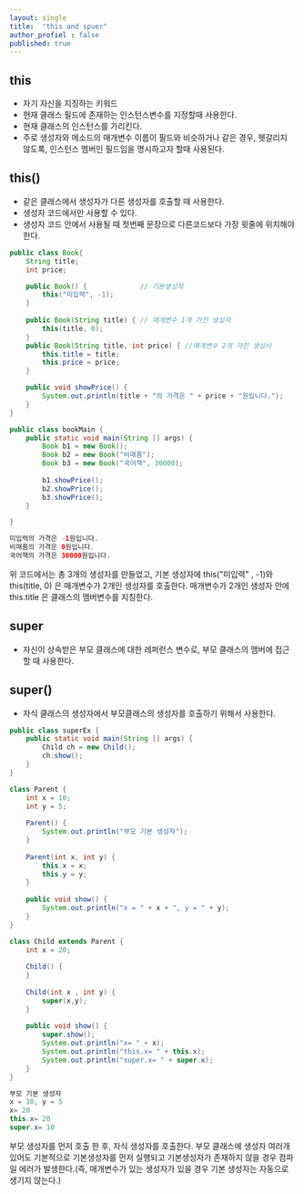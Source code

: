 ```yaml
---
layout: single
title:  "this and spuer"
author_profiel : false
published: true
---
```


## this
- 자기 자신을 지징하는 키워드
- 현재 클래스 필드에 존재하는 인스턴스변수를 지정할때 사용한다.
- 현재 클래스의 인스턴스를 가리킨다.
- 주로 생성자와 메소드의 매개변수 이름이 필드와 비슷하거나 같은 경우, 헷갈리지 않도록, 인스턴스 멤버인 필드임을 명시하고자 할때 사용된다.


## this()
- 같은 클래스에서 생성자가 다른 생성자를 호출할 때 사용한다.
- 생성자 코드에서만 사용할 수 있다.
- 생성자 코드 안에서 사용될 때 첫번째 문장으로 다른코드보다 가장 윗줄에 위치해야 한다.

```java
public class Book{
    String title;
    int price;

    public Book() {             // 기본생성자
        this("미입력", -1);
    }
    
    public Book(String title) { // 매개변수 1개 가진 생성자
        this(title, 0);
    }
    public Book(String title, int price) { //매개변수 2개 가진 생성사
        this.title = title;
        this.price = price;
    }

    public void showPrice() {
        System.out.println(title + "의 가격은 " + price + "원입니다.");
    }
}

public class bookMain {
	public static void main(String [] args) {
		Book b1 = new Book();
		Book b2 = new Book("비매품");
		Book b3 = new Book("국어책", 30000);
		
		b1.showPrice();
		b2.showPrice();
		b3.showPrice();
	}

} 

미입력의 가격은 -1원입니다.
비매품의 가격은 0원입니다.
국어책의 가격은 30000원입니다.
```
위 코드에서는 총 3개의 생성자를 만들었고, 기본 생성자에 this("미입력" , -1)와 this(title, 0) 은 매개변수가 2개인 생성자를 호출한다. 매개변수가 2개인 생성자 안에 this.title 은
클래스의 맴버변수를 지칭한다.

## super
- 자신이 상속받은 부모 클래스에 대한 레퍼런스 변수로, 부모 클래스의 맴버에 접근할 때 사용한다.

## super()
- 자식 클래스의 생성자에서 부모클래스의 생성자를 호출하기 위해서 사용한다.

```java
public class superEx {
	public static void main(String [] args) {
		Child ch = new Child();
		ch.show();
	}
}

class Parent {
	int x = 10;
	int y = 5;
	
	Parent() {
		System.out.println("부모 기본 생성자");
	}
	
	Parent(int x, int y) {
		this.x = x;
		this.y = y;
	}
	
	public void show() {
		System.out.println("x = " + x + ", y = " + y);
	}
}

class Child extends Parent {
	int x = 20;
	
	Child() {
	}
	
	Child(int x , int y) {
		super(x,y);
	}
	
	public void show() {
		super.show();
		System.out.println("x= " + x);
		System.out.println("this.x= " + this.x);
		System.out.println("super.x= " + super.x);
	}
}

부모 기본 생성자
x = 10, y = 5
x= 20
this.x= 20
super.x= 10

```

부모 생성자를 먼저 호출 한 후, 자식 생성자를 호출한다. 부모 클래스에 생성자 여러개 있어도 기본적으로 기본생성자를 먼저 실행되고 기본생성자가 존재하지 않을 경우 컴파일 에러가 발생한다.(즉, 매개변수가 있는 생성자가 있을 경우 기본 생성자는 자동으로 생기지 않는다.)
